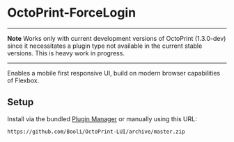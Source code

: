 # OctoPrint-ForceLogin

----

**Note** Works only with current development versions of OctoPrint (1.3.0-dev)
since it necessitates a plugin type not available in the current stable
versions. This is heavy work in progress. 

----

Enables a mobile first responsive UI, build on modern browser capabilities of Flexbox. 

## Setup

Install via the bundled [Plugin Manager](https://github.com/foosel/OctoPrint/wiki/Plugin:-Plugin-Manager)
or manually using this URL:

    https://github.com/Booli/OctoPrint-LUI/archive/master.zip

